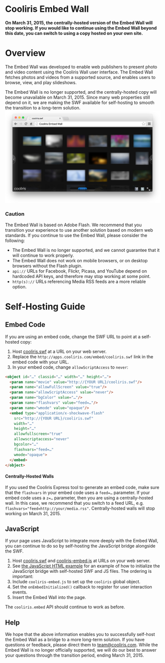 Cooliris Embed Wall
==========
**On March 31, 2015, the centrally-hosted version of the Embed Wall will stop working. If you would like to continue using the Embed Wall beyond this date, you can switch to using a copy hosted on your own site.**

# Overview

The Embed Wall was developed to enable web publishers to present photo and video content using the Cooliris Wall user interface. The Embed Wall fetches photos and videos from a supported source, and enables users to browse, view, and play slideshows.

The Embed Wall is no longer supported, and the centrally-hosted copy will become unavailable on March 31, 2015. Since many web properties still depend on it, we are making the SWF available for self-hosting to smooth the transition to a long-term solution.
![Embed Wall](images/screenshot.jpg)
### Caution

The Embed Wall is based on Adobe Flash. We recommend that you transition your experience to use another solution based on modern web standards. If you continue to use the Embed Wall, please consider the following:

* The Embed Wall is no longer supported, and we cannot guarantee that it will continue to work properly.
* The Embed Wall does not work on mobile browsers, or on desktop browsers without the Flash plugin.
* `api://` URLs for Facebook, Flickr, Picasa, and YouTube depend on hardcoded API keys, and therefore may stop working at some point.
* `http(s)://` URLs referencing Media RSS feeds are a more reliable option.

# Self-Hosting Guide

## Embed Code

If you are using an embed code, change the SWF URL to point at a self-hosted copy:

1. Host [cooliris.swf](cooliris.swf) at a URL on your web server.
2. Replace the `http://apps.cooliris.com/embed/cooliris.swf` link in the embed code with your URL.
3. In your embed code, change `allowScriptAccess` to `never`:
```html
<object id="…" classid="…" width="…" height="…">
  <param name="movie" value="http://{YOUR URL}/cooliris.swf"/>
  <param name="allowFullScreen" value="true"/>
  <param name="allowScriptAccess" value="never"/>
  <param name="bgColor" value="…"/>
  <param name="flashvars" value="feed=…"/>
  <param name="wmode" value="opaque"/>
  <embed type="application/x-shockwave-flash"
    src="http://{YOUR URL}/cooliris.swf"
    width="…"
    height="…"
    allowfullscreen="true"
    allowscriptaccess="never"
    bgcolor="…"
    flashvars="feed=…"
    wmode="opaque">
  </embed> 
</object> 
```

#### Centrally-Hosted Walls

If you used the Cooliris Express tool to generate an embed code, make sure that the `flashvars` in your embed code uses a `feed=…` parameter. If your embed code uses a `z=…` parameter, then you are using a centrally-hosted wall. In this case, we recommend that you switch to a feed URL, e.g. `flashvars="feed=http://your/media.rss"`. Centrally-hosted walls will stop working on March 31, 2015.

## JavaScript

If your page uses JavaScript to integrate more deeply with the Embed Wall, you can continue to do so by self-hosting the JavaScript bridge alongside the SWF.

1. Host [cooliris.swf](cooliris.swf) and [cooliris-embed.js](js/cooliris-embed.js) at URLs on your web server.
2. See [the JavaScript HTML example](js/example.html) for an example of how to initialize the JavaScript bridge with self-hosted SWF and JS files. The ordering is important:
  1. Include `cooliris-embed.js` to set up the `cooliris` global object.
  2. Set the `onEmbedInitialized()` callback to register for user interaction events.
  3. Insert the Embed Wall into the page.

The `cooliris.embed` API should continue to work as before.

## Help

We hope that the above information enables you to successfully self-host the Embed Wall as a bridge to a more long-term solution. If you have questions or feedback, please direct them to <team@cooliris.com>. While the Embed Wall is no longer officially supported, we will do our best to answer your questions through the transition period, ending March 31, 2015.

